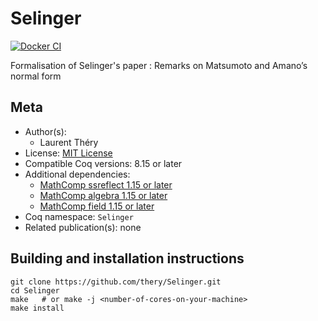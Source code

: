 <!---
This file was generated from `meta.yml`, please do not edit manually.
Follow the instructions on https://github.com/coq-community/templates to regenerate.
--->
# Selinger

[![Docker CI][docker-action-shield]][docker-action-link]

[docker-action-shield]: https://github.com/thery/Selinger/workflows/Docker%20CI/badge.svg?branch=master
[docker-action-link]: https://github.com/thery/Selinger/actions?query=workflow:"Docker%20CI"





Formalisation of Selinger's paper :
Remarks on Matsumoto and Amano’s normal form

## Meta

- Author(s):
  - Laurent Théry
- License: [MIT License](LICENSE)
- Compatible Coq versions: 8.15 or later
- Additional dependencies:
  - [MathComp ssreflect 1.15 or later](https://math-comp.github.io)
  - [MathComp algebra 1.15 or later](https://math-comp.github.io)
  - [MathComp field 1.15 or later](https://math-comp.github.io)
- Coq namespace: `Selinger`
- Related publication(s): none

## Building and installation instructions

``` shell
git clone https://github.com/thery/Selinger.git
cd Selinger
make   # or make -j <number-of-cores-on-your-machine> 
make install
```



